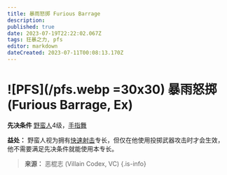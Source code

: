 ```yaml
---
title: 暴雨怒掷 Furious Barrage
description: 
published: true
date: 2023-07-19T22:22:02.067Z
tags: 狂暴之力, pfs
editor: markdown
dateCreated: 2023-07-11T00:08:13.170Z
---
```


# ![PFS](/pfs.webp =30x30) 暴雨怒掷 (Furious Barrage, Ex)

**先决条件** [野蛮人](/野蛮人)4级，[手指舞](/狂暴之力/手指舞)

**益处：** 野蛮人视为拥有[快速射击](/专长/快速射击)专长，但仅在他使用投掷武器攻击时才会生效，他不需要满足先决条件就能使用本专长。

> **来源：** 恶棍志 (Villain Codex, VC)
{.is-info}
